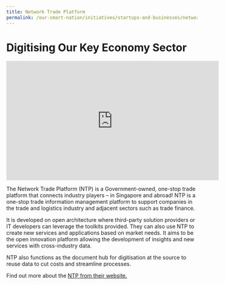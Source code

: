 ```yaml
---
title: Network Trade Platform 
permalink: /our-smart-nation/initiatives/startups-and-businesses/network-trade-platform
---
```


#  Digitising Our Key Economy Sector 

<iframe width="560" height="315" src="https://www.youtube.com/embed/IqsHu3rK7p8" frameborder="0" allow="accelerometer; autoplay; clipboard-write; encrypted-media; gyroscope; picture-in-picture" allowfullscreen></iframe>

The Network Trade Platform (NTP) is a Government-owned, one-stop trade platform that connects industry players – in Singapore and abroad! NTP is a one-stop trade information management platform to support companies in the trade and logistics industry and adjacent sectors such as trade finance.

It is developed on open architecture where third-party solution providers or IT developers can leverage the toolkits provided. They can also use NTP to create new services and applications based on market needs. It aims to be the open innovation platform allowing the development of insights and new services with cross-industry data.

NTP also functions as the document hub for digitisation at the source to reuse data to cut costs and streamline processes. 

Find out more about the <a href="https://www.ntp.gov.sg/" target="_blank">NTP from their website.</a>

